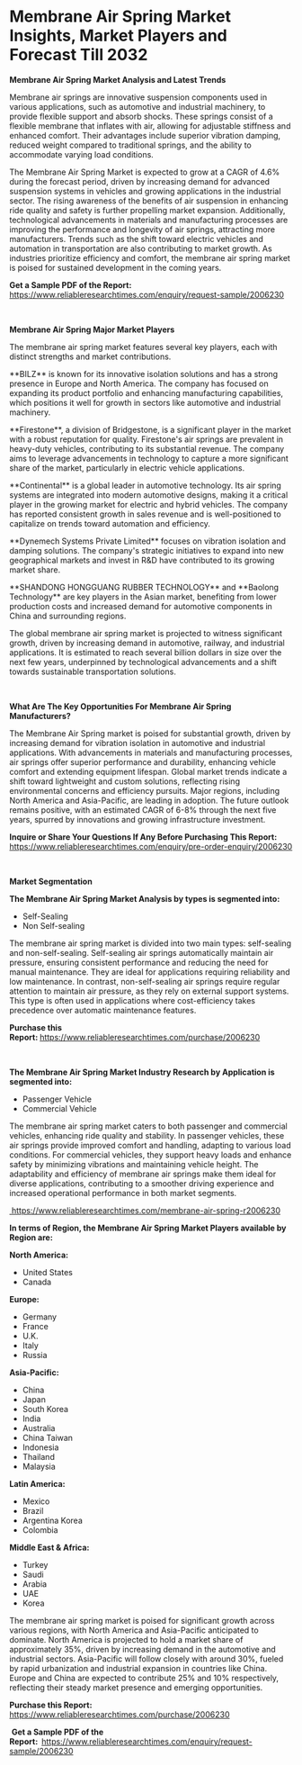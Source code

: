 <p><h1>Membrane Air Spring Market Insights, Market Players and Forecast Till 2032</h1></p><p><strong>Membrane Air Spring Market Analysis and Latest Trends</strong></p>
<p><p>Membrane air springs are innovative suspension components used in various applications, such as automotive and industrial machinery, to provide flexible support and absorb shocks. These springs consist of a flexible membrane that inflates with air, allowing for adjustable stiffness and enhanced comfort. Their advantages include superior vibration damping, reduced weight compared to traditional springs, and the ability to accommodate varying load conditions.</p><p>The Membrane Air Spring Market is expected to grow at a CAGR of 4.6% during the forecast period, driven by increasing demand for advanced suspension systems in vehicles and growing applications in the industrial sector. The rising awareness of the benefits of air suspension in enhancing ride quality and safety is further propelling market expansion. Additionally, technological advancements in materials and manufacturing processes are improving the performance and longevity of air springs, attracting more manufacturers. Trends such as the shift toward electric vehicles and automation in transportation are also contributing to market growth. As industries prioritize efficiency and comfort, the membrane air spring market is poised for sustained development in the coming years.</p></p>
<p><strong>Get a Sample PDF of the Report:&nbsp;</strong> <a href="https://www.reliableresearchtimes.com/enquiry/request-sample/2006230?utm_campaign=3045&utm_medium=2&utm_source=Github&utm_content=ia&utm_term=16042025&utm_id=membrane-air-spring">https://www.reliableresearchtimes.com/enquiry/request-sample/2006230</a></p>
<p>&nbsp;</p>
<p><strong>Membrane Air Spring Major Market Players</strong></p>
<p><p>The membrane air spring market features several key players, each with distinct strengths and market contributions. </p><p>**BILZ** is known for its innovative isolation solutions and has a strong presence in Europe and North America. The company has focused on expanding its product portfolio and enhancing manufacturing capabilities, which positions it well for growth in sectors like automotive and industrial machinery.</p><p>**Firestone**, a division of Bridgestone, is a significant player in the market with a robust reputation for quality. Firestone's air springs are prevalent in heavy-duty vehicles, contributing to its substantial revenue. The company aims to leverage advancements in technology to capture a more significant share of the market, particularly in electric vehicle applications.</p><p>**Continental** is a global leader in automotive technology. Its air spring systems are integrated into modern automotive designs, making it a critical player in the growing market for electric and hybrid vehicles. The company has reported consistent growth in sales revenue and is well-positioned to capitalize on trends toward automation and efficiency.</p><p>**Dynemech Systems Private Limited** focuses on vibration isolation and damping solutions. The company's strategic initiatives to expand into new geographical markets and invest in R&D have contributed to its growing market share.</p><p>**SHANDONG HONGGUANG RUBBER TECHNOLOGY** and **Baolong Technology** are key players in the Asian market, benefiting from lower production costs and increased demand for automotive components in China and surrounding regions.</p><p>The global membrane air spring market is projected to witness significant growth, driven by increasing demand in automotive, railway, and industrial applications. It is estimated to reach several billion dollars in size over the next few years, underpinned by technological advancements and a shift towards sustainable transportation solutions.</p></p>
<p>&nbsp;</p>
<p><strong>What Are The Key Opportunities For Membrane Air Spring Manufacturers?</strong></p>
<p><p>The Membrane Air Spring market is poised for substantial growth, driven by increasing demand for vibration isolation in automotive and industrial applications. With advancements in materials and manufacturing processes, air springs offer superior performance and durability, enhancing vehicle comfort and extending equipment lifespan. Global market trends indicate a shift toward lightweight and custom solutions, reflecting rising environmental concerns and efficiency pursuits. Major regions, including North America and Asia-Pacific, are leading in adoption. The future outlook remains positive, with an estimated CAGR of 6-8% through the next five years, spurred by innovations and growing infrastructure investment.</p></p>
<p><strong>Inquire or Share Your Questions If Any Before Purchasing This Report:</strong> <a href="https://www.reliableresearchtimes.com/enquiry/pre-order-enquiry/2006230?utm_campaign=3045&utm_medium=2&utm_source=Github&utm_content=ia&utm_term=16042025&utm_id=membrane-air-spring">https://www.reliableresearchtimes.com/enquiry/pre-order-enquiry/2006230</a></p>
<p>&nbsp;</p>
<p><strong>Market Segmentation</strong></p>
<p><strong>The Membrane Air Spring Market Analysis by types is segmented into:</strong></p>
<p><ul><li>Self-Sealing</li><li>Non Self-sealing</li></ul></p>
<p><p>The membrane air spring market is divided into two main types: self-sealing and non-self-sealing. Self-sealing air springs automatically maintain air pressure, ensuring consistent performance and reducing the need for manual maintenance. They are ideal for applications requiring reliability and low maintenance. In contrast, non-self-sealing air springs require regular attention to maintain air pressure, as they rely on external support systems. This type is often used in applications where cost-efficiency takes precedence over automatic maintenance features.</p></p>
<p><strong>Purchase this Report:&nbsp;</strong><a href="https://www.reliableresearchtimes.com/purchase/2006230?utm_campaign=3045&utm_medium=2&utm_source=Github&utm_content=ia&utm_term=16042025&utm_id=membrane-air-spring">https://www.reliableresearchtimes.com/purchase/2006230</a></p>
<p>&nbsp;</p>
<p><strong>The Membrane Air Spring Market Industry Research by Application is segmented into:</strong></p>
<p><ul><li>Passenger Vehicle</li><li>Commercial Vehicle</li></ul></p>
<p><p>The membrane air spring market caters to both passenger and commercial vehicles, enhancing ride quality and stability. In passenger vehicles, these air springs provide improved comfort and handling, adapting to various load conditions. For commercial vehicles, they support heavy loads and enhance safety by minimizing vibrations and maintaining vehicle height. The adaptability and efficiency of membrane air springs make them ideal for diverse applications, contributing to a smoother driving experience and increased operational performance in both market segments.</p></p>
<p><a href="https://www.reliableresearchtimes.com/membrane-air-spring-r2006230?utm_campaign=3045&utm_medium=2&utm_source=Github&utm_content=ia&utm_term=16042025&utm_id=membrane-air-spring">&nbsp;https://www.reliableresearchtimes.com/membrane-air-spring-r2006230</a></p>
<p><strong>In terms of Region, the Membrane Air Spring Market Players available by Region are:</strong></p>
<p>
    <p> <strong> North America: </strong>
        <ul>
            <li>United States</li>
            <li>Canada</li>
        </ul>
        </p> 
    <p> <strong> Europe: </strong>
        <ul>
            <li>Germany</li>
            <li>France</li>
            <li>U.K.</li>
            <li>Italy</li>
            <li>Russia</li>
        </ul>
        </p> 
    <p> <strong> Asia-Pacific: </strong>
        <ul>
            <li>China</li>
            <li>Japan</li>
            <li>South Korea</li>
            <li>India</li>
            <li>Australia</li>
            <li>China Taiwan</li>
            <li>Indonesia</li>
            <li>Thailand</li>
            <li>Malaysia</li>
        </ul>
        </p> 
    <p> <strong> Latin America: </strong>
        <ul>
            <li>Mexico</li>
            <li>Brazil</li>
            <li>Argentina Korea</li>
            <li>Colombia</li>
        </ul>
        </p> 
    <p> <strong> Middle East & Africa: </strong>
        <ul>
            <li>Turkey</li>
            <li>Saudi</li>
            <li>Arabia</li>
            <li>UAE</li>
            <li>Korea</li>
        </ul>
    </p>
    </p>
<p><p>The membrane air spring market is poised for significant growth across various regions, with North America and Asia-Pacific anticipated to dominate. North America is projected to hold a market share of approximately 35%, driven by increasing demand in the automotive and industrial sectors. Asia-Pacific will follow closely with around 30%, fueled by rapid urbanization and industrial expansion in countries like China. Europe and China are expected to contribute 25% and 10% respectively, reflecting their steady market presence and emerging opportunities.</p></p>
<p><strong>Purchase this Report: </strong><a href="https://www.reliableresearchtimes.com/purchase/2006230?utm_campaign=3045&utm_medium=2&utm_source=Github&utm_content=ia&utm_term=16042025&utm_id=membrane-air-spring">https://www.reliableresearchtimes.com/purchase/2006230</a></p>
<p>&nbsp;<strong>Get a Sample PDF of the Report:&nbsp;&nbsp;</strong><a href="https://www.reliableresearchtimes.com/enquiry/request-sample/2006230?utm_campaign=3045&utm_medium=2&utm_source=Github&utm_content=ia&utm_term=16042025&utm_id=membrane-air-spring">https://www.reliableresearchtimes.com/enquiry/request-sample/2006230</a></p>
<p><strong></strong></p>
<p><p></p><p></p><p></p></p>